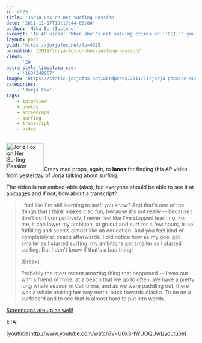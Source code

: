 ```yaml
---
id: 4025
title: 'Jorja Fox on Her Surfing Passion'
date: '2011-11-17T19:17:44-08:00'
author: 'Mika E. (Ipstenu)'
excerpt: 'An AP video: "When she''s not solving crimes on ''CSI,'' you can find actress Jorja Fox on a surfboard."  Here she talks about seeing a whale.'
layout: post
guid: 'https://jorjafox.net/?p=4025'
permalink: /2011/jorja-fox-on-her-surfing-passion/
Views:
    - '20'
astra_style_timestamp_css:
    - '1634340867'
image: 'https://static.jorjafox.net/wordpress/2011/11/jorja-passion-surfing.png'
categories:
    - 'Jorja Fox'
tags:
    - interview
    - photos
    - screencaps
    - surfing
    - transcript
    - video
---
```


<img class="alignleft size-thumbnail wp-image-4026" title="Jorja Fox on Her Surfing Passion " src="//static.jorjafox.net/wordpress/2011/11/jorja-passion-surfing-210x140.png" alt="Jorja Fox on Her Surfing Passion " width="100" height="75" />Crazy mad props, again, to **lanos** for finding this AP video from yesterday of Jorja talking about surfing.

The video is not embed-able (alas), but everyone should be able to see it at <a href="http://www.apimages.com/OneUp.aspx?st=k&amp;kw=Jorja%20Fox&amp;showact=results&amp;sort=date&amp;intv=None&amp;sh=6&amp;kwstyle=or&amp;adte=1321569685&amp;pagez=60&amp;cfasstyle=AND&amp;rids=c41a63e38c77462fbaf50f2a8e1d2e8a&amp;dbm=VThirtyDay&amp;page=1&amp;xslt=1&amp;mediatype=Video">apimages</a> and if not, how about a transcript?
<blockquote>I feel like I'm still learning to surf, you know? And that's one of the things that I think makes it so fun, because it's not really -- because I don't do it competitively, I never feel like I've stopped learning. For me, it can lower my ambition, to go out and surf for a few hours, is so fulfilling and seems almost like an education. And you feel kind of completely at peace afterwards. I did notice how as my goal got smaller as I started surfing, my ambitions got smaller as I started surfing. But I don't know if that's a bad thing!

[Break]

Probably the most recent amazing thing that happened -- I was out with a friend of mine, at a beach that we go to often. We have a pretty long whale season in California, and as we were paddling out, there was a whale making her way north, back towards Alaska. To be on a surfboard and to see that is almost hard to put into words.</blockquote>
<a href="https://jorjafox.net/gallery/tv/talkshow/20111116-ap">Screencaps are up as well!</a>

ETA:

[youtube]http://www.youtube.com/watch?v=U0k3HWUOQUw[/youtube]
